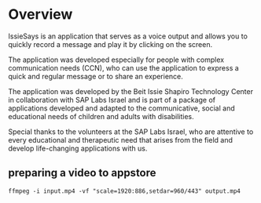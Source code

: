 # Overview
IssieSays is an application that serves as a voice output and allows you to quickly record a message and play it by clicking on the screen.

The application was developed especially for people with complex communication needs (CCN), who can use the application to express a quick and regular message or to share an experience.

The application was developed by the Beit Issie Shapiro Technology Center in collaboration with SAP Labs Israel and is part of a package of applications developed and adapted to the communicative, social and educational needs of children and adults with disabilities.

Special thanks to the volunteers at the SAP Labs Israel, who are attentive to every educational and therapeutic need that arises from the field and develop life-changing applications with us.


## preparing a video to appstore
`ffmpeg -i input.mp4 -vf "scale=1920:886,setdar=960/443" output.mp4`